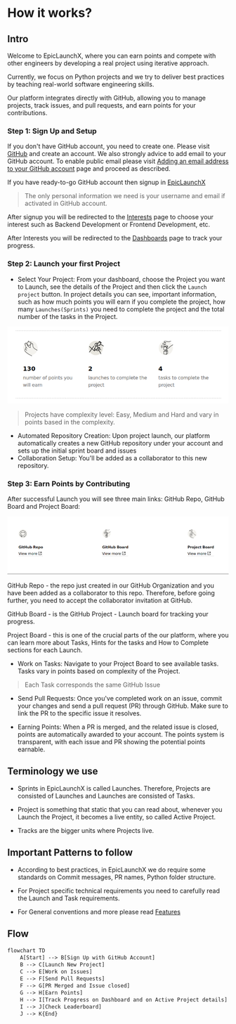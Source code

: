 # How it works?

## Intro

Welcome to EpicLaunchX, where you can earn points and compete with other engineers by developing a real project using iterative approach.

Currently, we focus on Python projects and we try to deliver best practices by teaching real-world software engineering skills.

Our platform integrates directly with GitHub, allowing you to manage projects, track issues, and pull requests, and earn points for your contributions.



### Step 1: Sign Up and Setup

If you don't have GitHub account, you need to create one. Please visit [GitHub](https://github.com/signup) and create an account.
We also strongly advice to add email to your GitHub account. To enable public email please visit [Adding an email address to your GitHub account](https://docs.github.com/en/account-and-profile/setting-up-and-managing-your-personal-account-on-github/managing-email-preferences/adding-an-email-address-to-your-github-account) page and proceed as described.

If you have ready-to-go GitHub account then signup in [EpicLaunchX](https://beta.epiclaunchx.io/accounts/signup/)

> The only personal information we need is your username and email if activated in GitHub account.

After signup you will be redirected to the [Interests](https://beta.epiclaunchx.io/interests/) page to choose your interest such as Backend Development or Frontend Development, etc.

After Interests you will be redirected to the [Dashboards](https://beta.epiclaunchx.io/dashboard/) page to track your progress.


### Step 2: Launch your first Project

* Select Your Project: From your dashboard, choose the Project you want to Launch, see the details of the Project and then click the `Launch project` button.
In project details you can see, important information, such as how much points you will earn if you complete the project, how many `Launches(Sprints)` you need to complete the project and the total number of the tasks in the Project.

![Project Details](assets/project_details.png)

> Projects have complexity level: Easy, Medium and Hard and vary in points based in the complexity.

* Automated Repository Creation: Upon project launch, our platform automatically creates a new GitHub repository under your account and sets up the initial sprint board and issues
* Collaboration Setup: You'll be added as a collaborator to this new repository.

### Step 3: Earn Points by Contributing

After successful Launch you will see three main links: GitHub Repo, GitHub Board and Project Board:

![Launch Success](assets/launch_success.png)

GitHub Repo - the repo just created in our GitHub Organization and you have been added as a collaborator to this repo. 
Therefore, before going further, you need to accept the collaborator invitation at GitHub.

GitHub Board - is the GitHub Project - Launch board for tracking your progress.

Project Board - this is one of the crucial parts of the our platform, where you can learn more about Tasks, Hints for the tasks and How to Complete sections for each Launch.

* Work on Tasks: Navigate to your Project Board to see available tasks. Tasks vary in points based on complexity of the Project.

> Each Task corresponds the same GitHub Issue

* Send Pull Requests: Once you've completed work on an issue, commit your changes and send a pull request (PR) through GitHub. Make sure to link the PR to the specific issue it resolves.

* Earning Points: When a PR is merged, and the related issue is closed, points are automatically awarded to your account. The points system is transparent, with each issue and PR showing the potential points earnable.

## Terminology we use

* Sprints in EpicLaunchX is called Launches. Therefore, Projects are consisted of Launches and Launches are consisted of Tasks.

* Project is something that static that you can read about, whenever you Launch the Project, it becomes a live entity, so called Active Project.

* Tracks are the bigger units where Projects live.

## Important Patterns to follow

* According to best practices, in EpicLaunchX we do require some standards on Commit messages, PR names, Python folder structure.

* For Project specific technical requirements you need to carefully read the Launch and Task requirements.

* For General conventions and more please read [Features](features.md)

## Flow

```mermaid
flowchart TD
    A[Start] --> B[Sign Up with GitHub Account]
    B --> C[Launch New Project]
    C --> E[Work on Issues]
    E --> F[Send Pull Requests]
    F --> G[PR Merged and Issue closed]
    G --> H[Earn Points]
    H --> I[Track Progress on Dashboard and on Active Project details]
    I --> J[Check Leaderboard]
    J --> K{End}

```